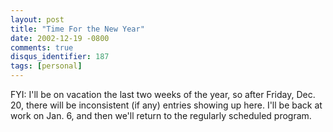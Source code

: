 ```yaml
---
layout: post
title: "Time For the New Year"
date: 2002-12-19 -0800
comments: true
disqus_identifier: 187
tags: [personal]
---
```

FYI: I'll be on vacation the last two weeks of the year, so after
Friday, Dec. 20, there will be inconsistent (if any) entries showing up
here. I'll be back at work on Jan. 6, and then we'll return to the
regularly scheduled program.
